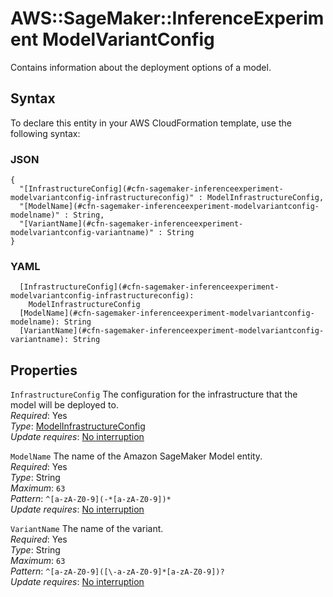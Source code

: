 # AWS::SageMaker::InferenceExperiment ModelVariantConfig<a name="aws-properties-sagemaker-inferenceexperiment-modelvariantconfig"></a>

Contains information about the deployment options of a model\.

## Syntax<a name="aws-properties-sagemaker-inferenceexperiment-modelvariantconfig-syntax"></a>

To declare this entity in your AWS CloudFormation template, use the following syntax:

### JSON<a name="aws-properties-sagemaker-inferenceexperiment-modelvariantconfig-syntax.json"></a>

```
{
  "[InfrastructureConfig](#cfn-sagemaker-inferenceexperiment-modelvariantconfig-infrastructureconfig)" : ModelInfrastructureConfig,
  "[ModelName](#cfn-sagemaker-inferenceexperiment-modelvariantconfig-modelname)" : String,
  "[VariantName](#cfn-sagemaker-inferenceexperiment-modelvariantconfig-variantname)" : String
}
```

### YAML<a name="aws-properties-sagemaker-inferenceexperiment-modelvariantconfig-syntax.yaml"></a>

```
  [InfrastructureConfig](#cfn-sagemaker-inferenceexperiment-modelvariantconfig-infrastructureconfig): 
    ModelInfrastructureConfig
  [ModelName](#cfn-sagemaker-inferenceexperiment-modelvariantconfig-modelname): String
  [VariantName](#cfn-sagemaker-inferenceexperiment-modelvariantconfig-variantname): String
```

## Properties<a name="aws-properties-sagemaker-inferenceexperiment-modelvariantconfig-properties"></a>

`InfrastructureConfig`  <a name="cfn-sagemaker-inferenceexperiment-modelvariantconfig-infrastructureconfig"></a>
The configuration for the infrastructure that the model will be deployed to\.  
*Required*: Yes  
*Type*: [ModelInfrastructureConfig](aws-properties-sagemaker-inferenceexperiment-modelinfrastructureconfig.md)  
*Update requires*: [No interruption](https://docs.aws.amazon.com/AWSCloudFormation/latest/UserGuide/using-cfn-updating-stacks-update-behaviors.html#update-no-interrupt)

`ModelName`  <a name="cfn-sagemaker-inferenceexperiment-modelvariantconfig-modelname"></a>
The name of the Amazon SageMaker Model entity\.  
*Required*: Yes  
*Type*: String  
*Maximum*: `63`  
*Pattern*: `^[a-zA-Z0-9](-*[a-zA-Z0-9])*`  
*Update requires*: [No interruption](https://docs.aws.amazon.com/AWSCloudFormation/latest/UserGuide/using-cfn-updating-stacks-update-behaviors.html#update-no-interrupt)

`VariantName`  <a name="cfn-sagemaker-inferenceexperiment-modelvariantconfig-variantname"></a>
The name of the variant\.  
*Required*: Yes  
*Type*: String  
*Maximum*: `63`  
*Pattern*: `^[a-zA-Z0-9]([\-a-zA-Z0-9]*[a-zA-Z0-9])?`  
*Update requires*: [No interruption](https://docs.aws.amazon.com/AWSCloudFormation/latest/UserGuide/using-cfn-updating-stacks-update-behaviors.html#update-no-interrupt)